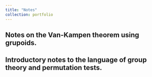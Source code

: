```yaml
---
title: "Notes"
collection: portfolio
---
```


## Notes on the Van-Kampen theorem using grupoids.

## Introductory notes to the language of group theory and permutation tests.
